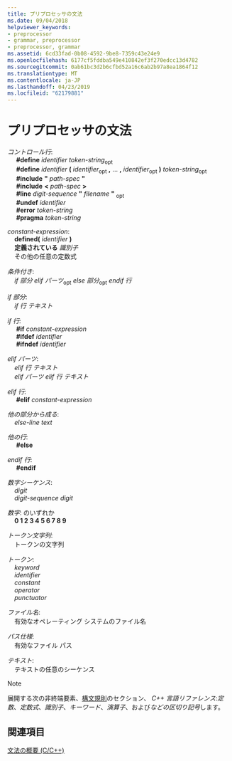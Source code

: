 ```yaml
---
title: プリプロセッサの文法
ms.date: 09/04/2018
helpviewer_keywords:
- preprocessor
- grammar, preprocessor
- preprocessor, grammar
ms.assetid: 6cd33fad-0b08-4592-9be8-7359c43e24e9
ms.openlocfilehash: 6177cf5fddba549e410842ef3f270edcc13d4782
ms.sourcegitcommit: 0ab61bc3d2b6cfbd52a16c6ab2b97a8ea1864f12
ms.translationtype: MT
ms.contentlocale: ja-JP
ms.lasthandoff: 04/23/2019
ms.locfileid: "62179881"
---
```

# <a name="preprocessor-grammar"></a>プリプロセッサの文法

*コントロール行*:<br/>
&nbsp;&nbsp;&nbsp;&nbsp; **#define** *identifier* *token-string*<sub>opt</sub><br/>
&nbsp;&nbsp;&nbsp;&nbsp; **#define** <em>identifier</em> **(** *identifier*<sub>opt</sub> **,** ... **,** *identifier*<sub>opt</sub> **)** *token-string*<sub>opt</sub><br/>
&nbsp;&nbsp;&nbsp;&nbsp; **#include** **"** *path-spec* **"**<br/>
&nbsp;&nbsp;&nbsp;&nbsp; **#include** **\<** *path-spec* **>**<br/>
&nbsp;&nbsp;&nbsp;&nbsp; **#line** *digit-sequence*  **"** *filename* **"** <sub>opt</sub><br/>
&nbsp;&nbsp;&nbsp;&nbsp; **#undef** *identifier*<br/>
&nbsp;&nbsp;&nbsp;&nbsp; **#error** *token-string*<br/>
&nbsp;&nbsp;&nbsp;&nbsp; **#pragma** *token-string*

*constant-expression*:<br/>
&nbsp;&nbsp;&nbsp;&nbsp;**defined(** *identifier* **)**<br/>
&nbsp;&nbsp;&nbsp;&nbsp;**定義されている** *識別子*<br/>
&nbsp;&nbsp;&nbsp;&nbsp;その他の任意の定数式

*条件付き*:<br/>
&nbsp;&nbsp;&nbsp;&nbsp;*if 部分* *elif パーツ*<sub>opt</sub> *else 部分*<sub>opt</sub> *endif 行*

*if 部分*:<br/>
&nbsp;&nbsp;&nbsp;&nbsp;*if 行* *テキスト*

*if 行*:<br/>
&nbsp;&nbsp;&nbsp;&nbsp; **#if** *constant-expression*<br/>
&nbsp;&nbsp;&nbsp;&nbsp; **#ifdef** *identifier*<br/>
&nbsp;&nbsp;&nbsp;&nbsp; **#ifndef** *identifier*

*elif パーツ*:<br/>
&nbsp;&nbsp;&nbsp;&nbsp;*elif 行* *テキスト*<br/>
&nbsp;&nbsp;&nbsp;&nbsp;*elif パーツ* *elif 行* *テキスト*

*elif 行*:<br/>
&nbsp;&nbsp;&nbsp;&nbsp; **#elif** *constant-expression*

*他の部分から成る*:<br/>
&nbsp;&nbsp;&nbsp;&nbsp;*else-line* *text*

*他の行*:<br/>
&nbsp;&nbsp;&nbsp;&nbsp; **#else**

*endif 行*:<br/>
&nbsp;&nbsp;&nbsp;&nbsp; **#endif**

*数字シーケンス*:<br/>
&nbsp;&nbsp;&nbsp;&nbsp;*digit*<br/>
&nbsp;&nbsp;&nbsp;&nbsp;*digit-sequence* *digit*

*数字*: のいずれか<br/>
&nbsp;&nbsp;&nbsp;&nbsp;**0 1 2 3 4 5 6 7 8 9**

*トークン文字列*:<br/>
&nbsp;&nbsp;&nbsp;&nbsp;トークンの文字列

*トークン*:<br/>
&nbsp;&nbsp;&nbsp;&nbsp;*keyword*<br/>
&nbsp;&nbsp;&nbsp;&nbsp;*identifier*<br/>
&nbsp;&nbsp;&nbsp;&nbsp;*constant*<br/>
&nbsp;&nbsp;&nbsp;&nbsp;*operator*<br/>
&nbsp;&nbsp;&nbsp;&nbsp;*punctuator*

*ファイル名*:<br/>
&nbsp;&nbsp;&nbsp;&nbsp;有効なオペレーティング システムのファイル名

*パス仕様*:<br/>
&nbsp;&nbsp;&nbsp;&nbsp;有効なファイル パス

*テキスト*:<br/>
&nbsp;&nbsp;&nbsp;&nbsp;テキストの任意のシーケンス

> [!NOTE]
> 展開する次の非終端要素、[構文規則](../cpp/lexical-conventions.md)のセクション、 *C++ 言語リファレンス*:*定数*、*定数式*、*識別子*、*キーワード*、*演算子*、および*などの区切り記号*します。

## <a name="see-also"></a>関連項目

[文法の概要 (C/C++)](../preprocessor/grammar-summary-c-cpp.md)